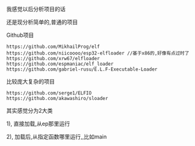 

我感觉以后分析项目的话

还是现分析简单的,普通的项目





Github项目

```
https://github.com/MikhailProg/elf
https://github.com/niicoooo/esp32-elfloader //基于x86的,好像有点过时了
https://github.com/xrw67/elfloader
https://github.com/espmaniac/elf_loader
https://github.com/gabriel-rusu/E.L.F-Executable-Loader
```





比较庞大复杂的项目

```
https://github.com/serge1/ELFIO
https://github.com/akawashiro/sloader
```





其实感觉分为2大类

1), 直接加载,从ep那里运行

2), 加载后,从指定函数哪里运行,,比如main



 





